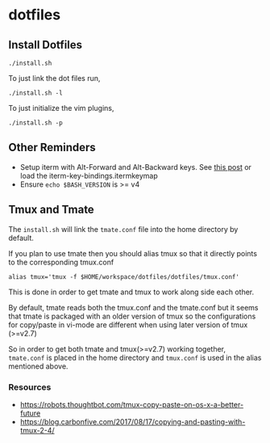 # dotfiles

## Install Dotfiles

```
./install.sh
```

To just link the dot files run,

```
./install.sh -l
```

To just initialize the vim plugins,

```
./install.sh -p
```

## Other Reminders

- Setup iterm with Alt-Forward and Alt-Backward keys. See [this
  post][jump-forward-backward] or load the iterm-key-bindings.itermkeymap
- Ensure `echo $BASH_VERSION` is >= v4

## Tmux and Tmate
The `install.sh` will link the `tmate.conf` file into the home directory by
default.


If you plan to use tmate then you should alias tmux so that it directly points
to the corresponding tmux.conf
```
alias tmux='tmux -f $HOME/workspace/dotfiles/dotfiles/tmux.conf'
```
This is done in order to get tmate and tmux to work along side each
other.

By default, tmate reads both the tmux.conf and the tmate.conf but it seems
that tmate is packaged with an older version of tmux so the
configurations for copy/paste in vi-mode are different when using later
version of tmux (>=v2.7)

So in order to get both tmate and tmux(>=v2.7) working together, `tmate.conf`
is placed in the home directory and `tmux.conf` is used in the alias mentioned
above.

### Resources
- https://robots.thoughtbot.com/tmux-copy-paste-on-os-x-a-better-future
- https://blog.carbonfive.com/2017/08/17/copying-and-pasting-with-tmux-2-4/

[jump-forward-backward]: https://medium.com/@jonnyhaynes/jump-forwards-backwards-and-delete-a-word-in-iterm2-on-mac-os-43821511f0a
